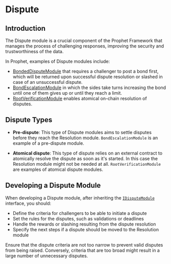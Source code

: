 # Dispute

## Introduction

The Dispute module is a crucial component of the Prophet Framework that manages the process of challenging responses, improving the security and trustworthiness of the data.

In Prophet, examples of Dispute modules include:
- [BondedDisputeModule](./dispute/bonded_dispute_module.md) that requires a challenger to post a bond first, which will be returned upon successful dispute resolution or slashed in case of an unsuccessful dispute.
- [BondEscalationModule](./dispute/bond_escalation_module.md) in which the sides take turns increasing the bond until one of them gives up or until they reach a limit.
- [RootVerificationModule](./dispute/root_verification_module.md) enables atomical on-chain resolution of disputes.

## Dispute Types

- **Pre-dispute**: This type of Dispute modules aims to settle disputes before they reach the Resolution module. `BondEscalationModule` is an example of a pre-dispute module.

- **Atomical dispute**: This type of dispute relies on an external contract to atomically resolve the dispute as soon as it's started. In this case the Resolution module might not be needed at all. `RootVerificationModule` are examples of atomical dispute modules.

## Developing a Dispute Module

When developing a Dispute module, after inheriting the [`IDisputeModule`](/solidity/interfaces/core/modules/dispute/IDisputeModule.sol/interface.IDisputeModule.md) interface, you should:

- Define the criteria for challengers to be able to initiate a dispute
- Set the rules for the disputes, such as validations or deadlines
- Handle the rewards or slashing resulting from the dispute resolution
- Specify the next steps if a dispute should be moved to the Resolution module

Ensure that the dispute criteria are not too narrow to prevent valid disputes from being raised. Conversely, criteria that are too broad might result in a large number of unnecessary disputes.
